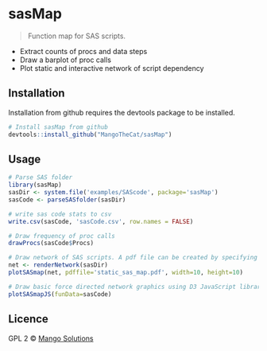 # sasMap

> Function map for SAS scripts.

- Extract counts of procs and data steps
- Draw a barplot of proc calls
- Plot static and interactive network of script dependency


## Installation
Installation from github requires the devtools package to be installed.

```R
# Install sasMap from github
devtools::install_github("MangoTheCat/sasMap")
```
## Usage
```R
# Parse SAS folder
library(sasMap)
sasDir <- system.file('examples/SAScode', package='sasMap')
sasCode <- parseSASfolder(sasDir)

# write sas code stats to csv  
write.csv(sasCode, 'sasCode.csv', row.names = FALSE)

# Draw frequency of proc calls
drawProcs(sasCode$Procs)

# Draw network of SAS scripts. A pdf file can be created by specifying the file name.
net <- renderNetwork(sasDir)
plotSASmap(net, pdffile='static_sas_map.pdf', width=10, height=10)

# Draw basic force directed network graphics using D3 JavaScript library
plotSASmapJS(funData=sasCode)
```

## Licence
GPL 2 © [Mango Solutions](https://github.com/mangothecat)